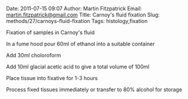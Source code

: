 Date: 2011-07-15 09:07
Author: Martin Fitzpatrick
Email: martin.fitzpatrick@gmail.com
Title: Carnoy&#39;s fluid fixation
Slug: methods/27/carnoys-fluid-fixation
Tags: histology,fixation

Fixation of samples in Carnoy's fluid









In a fume hood pour 60ml of ethanol into a suitable container



Add 30ml choloroform



Add 10ml glacial acetic acid to give a total volume of 100ml



Place tissue into fixative for 1-3 hours



Process fixed tissues immediately or transfer to 80% alcohol for storage






